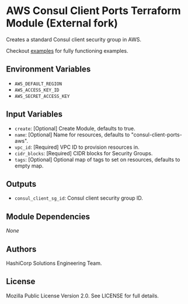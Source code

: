 # AWS Consul Client Ports Terraform Module (External fork)

Creates a standard Consul client security group in AWS.

Checkout [examples](./examples) for fully functioning examples.

## Environment Variables

- `AWS_DEFAULT_REGION`
- `AWS_ACCESS_KEY_ID`
- `AWS_SECRET_ACCESS_KEY`

## Input Variables

- `create`: [Optional] Create Module, defaults to true.
- `name`: [Optional] Name for resources, defaults to "consul-client-ports-aws".
- `vpc_id`: [Required] VPC ID to provision resources in.
- `cidr_blocks`: [Required] CIDR blocks for Security Groups.
- `tags`: [Optional] Optional map of tags to set on resources, defaults to empty map.

## Outputs

- `consul_client_sg_id`: Consul client security group ID.

## Module Dependencies

_None_

## Authors

HashiCorp Solutions Engineering Team.

## License

Mozilla Public License Version 2.0. See LICENSE for full details.
